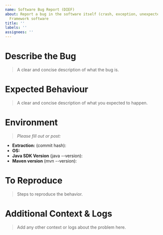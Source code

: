 ```yaml
---
name: Software Bug Report (DIEF)
about: Report a bug in the software itself (crash, exception, unexpected behaviour) while running the Extraction
  Framework software
title: ''
labels: ''
assignees: ''
---
```


# Describe the Bug
> A clear and concise description of what the bug is.

# Expected Behaviour
> A clear and concise description of what you expected to happen.

# Environment

> *Please fill out or post:*
 - **Extraction:** (commit hash): 
 - **OS:** 
 - **Java SDK Version** (java --version):
 - **Maven version** (mvn --version):
 
# To Reproduce
> Steps to reproduce the behavior.

# Additional Context & Logs
> Add any other context or logs about the problem here.
```

```
